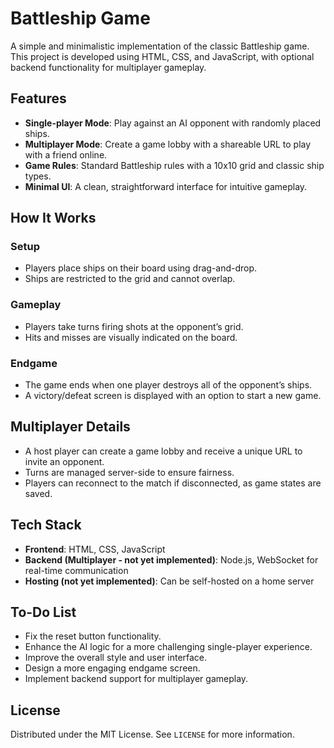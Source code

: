 # Battleship Game

A simple and minimalistic implementation of the classic Battleship game. This project is developed using HTML, CSS, and JavaScript, with optional backend functionality for multiplayer gameplay.

## Features

- **Single-player Mode**: Play against an AI opponent with randomly placed ships.
- **Multiplayer Mode**: Create a game lobby with a shareable URL to play with a friend online.
- **Game Rules**: Standard Battleship rules with a 10x10 grid and classic ship types.
- **Minimal UI**: A clean, straightforward interface for intuitive gameplay.

## How It Works

### Setup
- Players place ships on their board using drag-and-drop.
- Ships are restricted to the grid and cannot overlap.

### Gameplay
- Players take turns firing shots at the opponent’s grid.
- Hits and misses are visually indicated on the board.

### Endgame
- The game ends when one player destroys all of the opponent’s ships.
- A victory/defeat screen is displayed with an option to start a new game.

## Multiplayer Details

- A host player can create a game lobby and receive a unique URL to invite an opponent.
- Turns are managed server-side to ensure fairness.
- Players can reconnect to the match if disconnected, as game states are saved.

## Tech Stack

- **Frontend**: HTML, CSS, JavaScript
- **Backend (Multiplayer - not yet implemented)**: Node.js, WebSocket for real-time communication
- **Hosting (not yet implemented)**: Can be self-hosted on a home server

## To-Do List

- Fix the reset button functionality.
- Enhance the AI logic for a more challenging single-player experience.
- Improve the overall style and user interface.
- Design a more engaging endgame screen.
- Implement backend support for multiplayer gameplay.

## License

Distributed under the MIT License. See `LICENSE` for more information.
